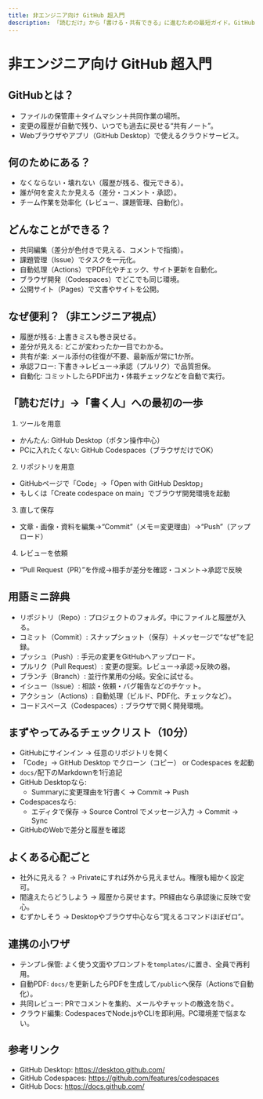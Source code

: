 ```yaml
---
title: 非エンジニア向け GitHub 超入門
description: 「読むだけ」から「書ける・共有できる」に進むための最短ガイド。GitHubとは？何ができる？どう使い始める？をやさしく解説。
---
```


# 非エンジニア向け GitHub 超入門

## GitHubとは？
- ファイルの保管庫＋タイムマシン＋共同作業の場所。
- 変更の履歴が自動で残り、いつでも過去に戻せる“共有ノート”。
- Webブラウザやアプリ（GitHub Desktop）で使えるクラウドサービス。

## 何のためにある？
- なくならない・壊れない（履歴が残る、復元できる）。
- 誰が何を変えたか見える（差分・コメント・承認）。
- チーム作業を効率化（レビュー、課題管理、自動化）。

## どんなことができる？
- 共同編集（差分が色付きで見える、コメントで指摘）。
- 課題管理（Issue）でタスクを一元化。
- 自動処理（Actions）でPDF化やチェック、サイト更新を自動化。
- ブラウザ開発（Codespaces）でどこでも同じ環境。
- 公開サイト（Pages）で文書やサイトを公開。

## なぜ便利？（非エンジニア視点）
- 履歴が残る: 上書きミスも巻き戻せる。
- 差分が見える: どこが変わったか一目でわかる。
- 共有が楽: メール添付の往復が不要、最新版が常に1か所。
- 承認フロー: 下書き→レビュー→承認（プルリク）で品質担保。
- 自動化: コミットしたらPDF出力・体裁チェックなどを自動で実行。

## 「読むだけ」→「書く人」への最初の一歩
1) ツールを用意
- かんたん: GitHub Desktop（ボタン操作中心）
- PCに入れたくない: GitHub Codespaces（ブラウザだけでOK）

2) リポジトリを用意
- GitHubページで「Code」→「Open with GitHub Desktop」
- もしくは「Create codespace on main」でブラウザ開発環境を起動

3) 直して保存
- 文章・画像・資料を編集→“Commit”（メモ＝変更理由）→“Push”（アップロード）

4) レビューを依頼
- “Pull Request（PR）”を作成→相手が差分を確認・コメント→承認で反映

## 用語ミニ辞典
- リポジトリ（Repo）: プロジェクトのフォルダ。中にファイルと履歴が入る。
- コミット（Commit）: スナップショット（保存）＋メッセージで“なぜ”を記録。
- プッシュ（Push）: 手元の変更をGitHubへアップロード。
- プルリク（Pull Request）: 変更の提案。レビュー→承認→反映の器。
- ブランチ（Branch）: 並行作業用の分岐。安全に試せる。
- イシュー（Issue）: 相談・依頼・バグ報告などのチケット。
- アクション（Actions）: 自動処理（ビルド、PDF化、チェックなど）。
- コードスペース（Codespaces）: ブラウザで開く開発環境。

## まずやってみるチェックリスト（10分）
- GitHubにサインイン → 任意のリポジトリを開く
- 「Code」→ GitHub Desktop でクローン（コピー） or Codespaces を起動
- `docs/`配下のMarkdownを1行追記
- GitHub Desktopなら:
  - Summaryに変更理由を1行書く → Commit → Push
- Codespacesなら:
  - エディタで保存 → Source Control でメッセージ入力 → Commit → Sync
- GitHubのWebで差分と履歴を確認

## よくある心配ごと
- 社外に見える？ → Privateにすれば外から見えません。権限も細かく設定可。
- 間違えたらどうしよう → 履歴から戻せます。PR経由なら承認後に反映で安心。
- むずかしそう → Desktopやブラウザ中心なら“覚えるコマンドほぼゼロ”。

## 連携の小ワザ
- テンプレ保管: よく使う文面やプロンプトを`templates/`に置き、全員で再利用。
- 自動PDF: `docs/`を更新したらPDFを生成して`/public`へ保存（Actionsで自動化）。
- 共同レビュー: PRでコメントを集約、メールやチャットの散逸を防ぐ。
- クラウド編集: CodespacesでNode.jsやCLIを即利用。PC環境差で悩まない。

## 参考リンク
- GitHub Desktop: https://desktop.github.com/
- GitHub Codespaces: https://github.com/features/codespaces
- GitHub Docs: https://docs.github.com/

